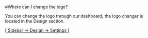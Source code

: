 #Where can I change the logo?

You can change the logo through our dashboard, the logo changer is located in the Design section.

[\[ Sidebar -&gt; Design -&gt; Settings \]](https://craftingstore.net/admin/design)